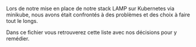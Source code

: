 Lors de notre mise en place de notre stack LAMP sur Kubernetes via minikube, nous avons était confrontés à des problèmes et des choix à faire tout le longs.

Dans ce fichier vous retrouverez cette liste avec nos décisions pour y remédier.

